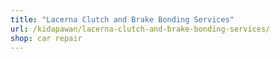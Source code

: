 ```yaml
---
title: "Lacerna Clutch and Brake Bonding Services"
url: /kidapawan/lacerna-clutch-and-brake-bonding-services/
shop: car repair
---
```

